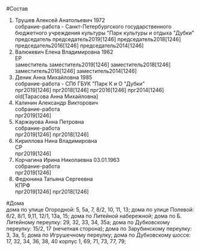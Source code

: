 #Состав  
1. Трушев Алексей Анатольевич 1972  
    собрание-работа - Санкт-Петербургского государственного бюджетного учреждения культуры "Парк культуры и отдыха "Дубки"  
    председатель председатель2019[1246] председатель2018[1246] председатель2016[1246] председатель2014[1246]  
2. Валюкевич Елена Владимировна 1962  
    ЕР  
    заместитель заместитель2019[1246] заместитель2018[1246] заместитель2016[1246] заместитель2014[1246]  
3. Деник Анна Михайловна 1985  
    собрание-работа - СПб ГБУК "Парк К и О "Дубки"  
    прг2019[1246] прг2018[1246] прг2016[1246] прг2014[1246] old[Тарасова Анна Михайловна]  
4. Калинин Александр Викторович  
    собрание-работа  
    прг2019[1246]  
5. Каржауова Анна Петровна  
    собрание-работа  
    прг2019[1246] прг2018[1246]  
6. Кириллова Нина Владимировна  
    СР  
    прг2019[1246]  
7. Корчагина Ирина Николаевна 03.01.1963  
    собрание-работа  
    прг2019[1246]  
8. Федюнина Татьяна Сергеевна  
    КПРФ  
    прг2019[1246] прг2018[1246]  
  
#Дома  
дома по улице Огородной: 5, 5а, 7, 8/2, 10, 11, 13; дома по улице Полевой: 6/2, 8/1, 9,11, 12/1, 13а, 15; дома по Литейной набережной; дома по Б. Литейному переулку: 29, 32, 33, 34, 35а; дома по Дубковскому переулку: 15/2, 17 (нечетная сторона); дома по Зарубинскому переулку: 3, 3а, 5; дома по Игрушечному переулку; дома по Дубковскому шоссе: 17, 32, 34, 36, 38, 40 корпус 1, 69, 71, 73, 77, 79;  
  
